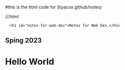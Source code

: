 #this is the html code for (tiyacox.github/notes)

///html

      <h1 id="notes-for-web-dev">Notes for Web Dev.</h1>
<h2 id="sping-2023">Sping 2023</h2>

<h1 id="hello-world">Hello World</h1>
